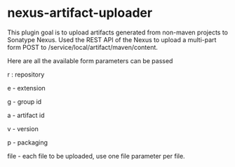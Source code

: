 # nexus-artifact-uploader

This plugin goal is to upload artifacts generated from non-maven projects to Sonatype Nexus.
Used the REST API of the Nexus to upload a multi-part form POST to /service/local/artifact/maven/content.

Here are all the available form parameters can be passed

r : repository

e - extension

g - group id

a - artifact id

v - version

p - packaging

file - each file to be uploaded, use one file parameter per file.
